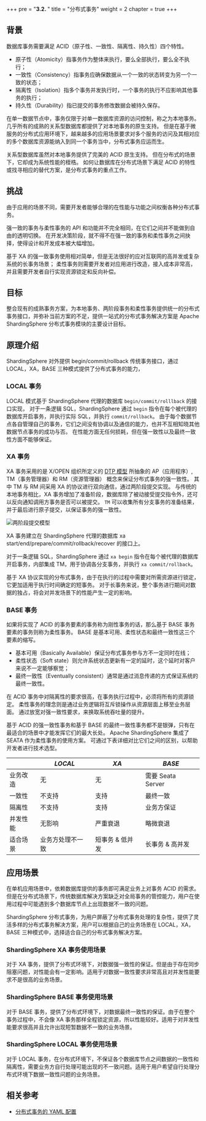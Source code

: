 +++
pre = "<b>3.2. </b>"
title = "分布式事务"
weight = 2
chapter = true
+++

## 背景

数据库事务需要满足 ACID（原子性、一致性、隔离性、持久性）四个特性。

- 原子性（Atomicity）指事务作为整体来执行，要么全部执行，要么全不执行；
- 一致性（Consistency）指事务应确保数据从一个一致的状态转变为另一个一致的状态；
- 隔离性（Isolation）指多个事务并发执行时，一个事务的执行不应影响其他事务的执行；
- 持久性（Durability）指已提交的事务修改数据会被持久保存。

在单一数据节点中，事务仅限于对单一数据库资源的访问控制，称之为本地事务。 几乎所有的成熟的关系型数据库都提供了对本地事务的原生支持。 但是在基于微服务的分布式应用环境下，越来越多的应用场景要求对多个服务的访问及其相对应的多个数据库资源能纳入到同一个事务当中，分布式事务应运而生。

关系型数据库虽然对本地事务提供了完美的 ACID 原生支持。 但在分布式的场景下，它却成为系统性能的桎梏。 如何让数据库在分布式场景下满足 ACID 的特性或找寻相应的替代方案，是分布式事务的重点工作。

## 挑战

由于应用的场景不同，需要开发者能够合理的在性能与功能之间权衡各种分布式事务。

强一致的事务与柔性事务的 API 和功能并不完全相同，在它们之间并不能做到自由的透明切换。 在开发决策阶段，就不得不在强一致的事务和柔性事务之间抉择，使得设计和开发成本被大幅增加。

基于 XA 的强一致事务使用相对简单，但是无法很好的应对互联网的高并发或复杂系统的长事务场景； 柔性事务则需要开发者对应用进行改造，接入成本非常高，并且需要开发者自行实现资源锁定和反向补偿。

## 目标

整合现有的成熟事务方案，为本地事务、两阶段事务和柔性事务提供统一的分布式事务接口，并弥补当前方案的不足，提供一站式的分布式事务解决方案是 Apache ShardingSphere 分布式事务模块的主要设计目标。

## 原理介绍

ShardingSphere 对外提供 begin/commit/rollback 传统事务接口，通过 LOCAL，XA，BASE 三种模式提供了分布式事务的能力，

### LOCAL 事务

LOCAL 模式基于 ShardingSphere 代理的数据库 `begin/commit/rolllback` 的接口实现，
对于一条逻辑 SQL，ShardingSphere 通过 `begin` 指令在每个被代理的数据库开启事务，并执行实际 SQL，并执行 `commit/rollback`。
由于每个数据节点各自管理自己的事务，它们之间没有协调以及通信的能力，也并不互相知晓其他数据节点事务的成功与否。
在性能方面无任何损耗，但在强一致性以及最终一致性方面不能够保证。

### XA 事务

XA 事务采用的是 X/OPEN 组织所定义的 [DTP 模型](http://pubs.opengroup.org/onlinepubs/009680699/toc.pdf) 所抽象的 AP（应用程序）, TM（事务管理器）和 RM（资源管理器） 概念来保证分布式事务的强一致性。
其中 TM 与 RM 间采用 XA 的协议进行双向通信，通过两阶段提交实现。
与传统的本地事务相比，XA 事务增加了准备阶段，数据库除了被动接受提交指令外，还可以反向通知调用方事务是否可以被提交。
`TM` 可以收集所有分支事务的准备结果，并于最后进行原子提交，以保证事务的强一致性。

![两阶段提交模型](https://shardingsphere.apache.org/document/current/img/transaction/overview.png)

XA 事务建立在 ShardingSphere 代理的数据库 xa start/end/prepare/commit/rollback/recover 的接口上。

对于一条逻辑 SQL，ShardingSphere 通过 `xa begin` 指令在每个被代理的数据库开启事务，内部集成 TM，用于协调各分支事务，并执行 `xa commit/rollback`。

基于 XA 协议实现的分布式事务，由于在执行的过程中需要对所需资源进行锁定，它更加适用于执行时间确定的短事务。
对于长事务来说，整个事务进行期间对数据的独占，将会对并发场景下的性能产生一定的影响。

### BASE 事务

如果将实现了 ACID 的事务要素的事务称为刚性事务的话，那么基于 BASE 事务要素的事务则称为柔性事务。
BASE 是基本可用、柔性状态和最终一致性这三个要素的缩写。

- 基本可用（Basically Available）保证分布式事务参与方不一定同时在线；
- 柔性状态（Soft state）则允许系统状态更新有一定的延时，这个延时对客户来说不一定能够察觉；
- 最终一致性（Eventually consistent）通常是通过消息传递的方式保证系统的最终一致性。

在 ACID 事务中对隔离性的要求很高，在事务执行过程中，必须将所有的资源锁定。
柔性事务的理念则是通过业务逻辑将互斥锁操作从资源层面上移至业务层面。
通过放宽对强一致性要求，来换取系统吞吐量的提升。

基于 ACID 的强一致性事务和基于 BASE 的最终一致性事务都不是银弹，只有在最适合的场景中才能发挥它们的最大长处。
Apache ShardingSphere 集成了 SEATA 作为柔性事务的使用方案。
可通过下表详细对比它们之间的区别，以帮助开发者进行技术选型。

|      | *LOCAL*  | *XA*      | *BASE*          |
|------|----------|-----------|-----------------|
| 业务改造 | 无        | 无         | 需要 Seata Server |
| 一致性  | 不支持      | 支持        | 最终一致            |
| 隔离性  | 不支持      | 支持        | 业务方保证           |
| 并发性能 | 无影响      | 严重衰退      | 略微衰退            |
| 适合场景 | 业务方处理不一致 | 短事务 & 低并发 | 长事务 & 高并发       |

## 应用场景

在单机应用场景中，依赖数据库提供的事务即可满足业务上对事务 ACID 的需求。但是在分布式场景下，传统数据库解决方案缺乏对全局事务的管控能力，用户在使用过程中可能遇到多个数据库节点上出现数据不一致的问题。

ShardingSphere 分布式事务，为用户屏蔽了分布式事务处理的复杂性，提供了灵活多样的分布式事务解决方案，用户可以根据自己的业务场景在 LOCAL，XA，BASE 三种模式中，选择适合自己的分布式事务解决方案。

### ShardingSphere XA 事务使用场景

对于 XA 事务，提供了分布式环境下，对数据强一致性的保证。但是由于存在同步阻塞问题，对性能会有一定影响。适用于对数据一致性要求非常高且对并发性能要求不是很高的业务场景。

### ShardingSphere BASE 事务使用场景

对于 BASE 事务，提供了分布式环境下，对数据最终一致性的保证。由于在整个事务过程中，不会像 XA 事务那样全程锁定资源，所以性能较好。适用于对并发性能要求很高并且允许出现短暂数据不一致的业务场景。

### ShardingSphere LOCAL 事务使用场景

对于 LOCAL 事务，在分布式环境下，不保证各个数据库节点之间数据的一致性和隔离性，需要业务方自行处理可能出现的不一致问题。适用于用户希望自行处理分布式环境下数据一致性问题的业务场景。

## 相关参考

- [分布式事务的 YAML 配置](/cn/user-manual/shardingsphere-jdbc/yaml-config/rules/transaction/)
